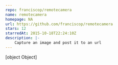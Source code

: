 ```yaml
---
repo: franciscop/remotecamera
name: remotecamera
homepage: NA
url: https://github.com/franciscop/remotecamera
stars: 12
starredAt: 2015-10-18T22:24:10Z
description: |-
    Capture an image and post it to an url
---
```


[object Object]
